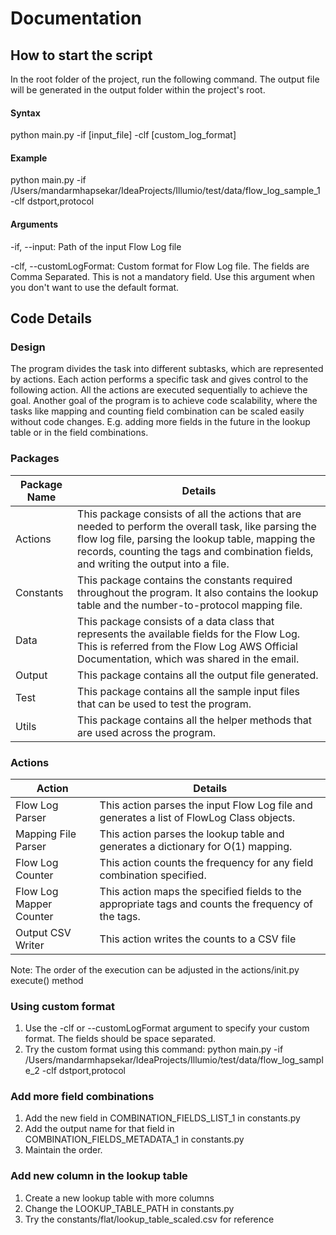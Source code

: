 # Documentation

## How to start the script
In the root folder of the project, run the following command. The output file will be generated in the output folder within the project's root.

#### Syntax

python main.py -if [input_file] -clf [custom_log_format]


#### Example

python main.py -if /Users/mandarmhapsekar/IdeaProjects/Illumio/test/data/flow_log_sample_1 -clf dstport,protocol


#### Arguments
-if, --input: Path of the input Flow Log file

-clf, --customLogFormat: Custom format for Flow Log file. The fields are Comma Separated. This is not a mandatory field. Use this argument when you don't want to use the default format.


## Code Details

### Design
The program divides the task into different subtasks, which are represented by actions. Each action performs a specific task and gives control to the following action. All the actions are executed sequentially to achieve the goal. Another goal of the program is to achieve code scalability, where the tasks like mapping and counting field combination can be scaled easily without code changes. E.g. adding more fields in the future in the lookup table or in the field combinations.

### Packages
| Package Name | Details                                                                                                                                                                                                                                            |
|--------------|----------------------------------------------------------------------------------------------------------------------------------------------------------------------------------------------------------------------------------------------------|
| Actions      | This package consists of all the actions that are needed to perform the overall task, like parsing the flow log file, parsing the lookup table, mapping the records, counting the tags and combination fields, and writing the output into a file. |
| Constants    | This package contains the constants required throughout the program. It also contains the lookup table and the number-to-protocol mapping file.                                                                                                    |
| Data         | This package consists of a data class that represents the available fields for the Flow Log. This is referred from the Flow Log AWS Official Documentation, which was shared in the email.                                                         |
| Output       | This package contains all the output file generated.                                                                                                                                                                                               |
| Test         | This package contains all the sample input files that can be used to test the program.                                                                                                                                                             |
| Utils        | This package contains all the helper methods that are used across the program.                                                                                                                                                                     |


### Actions

| Action                  | Details                                                                                             |
|-------------------------|-----------------------------------------------------------------------------------------------------|
| Flow Log Parser         | This action parses the input Flow Log file and generates a list of FlowLog Class objects.           |
| Mapping File Parser     | This action parses the lookup table and generates a dictionary for O(1) mapping.                    |
| Flow Log Counter        | This action counts the frequency for any field combination specified.                               |
| Flow Log Mapper Counter | This action maps the specified fields to the appropriate tags and counts the frequency of the tags. |
| Output CSV Writer       | This action writes the counts to a CSV file                                                         |

Note: The order of the execution can be adjusted in the actions/init.py execute() method


### Using custom format
1. Use the -clf or --customLogFormat argument to specify your custom format. The fields should be space separated.
2. Try the custom format using this command: python main.py -if /Users/mandarmhapsekar/IdeaProjects/Illumio/test/data/flow_log_sample_2 -clf dstport,protocol


### Add more field combinations
1. Add the new field in COMBINATION_FIELDS_LIST_1 in constants.py
2. Add the output name for that field in COMBINATION_FIELDS_METADATA_1 in constants.py
3. Maintain the order.


### Add new column in the lookup table
1. Create a new lookup table with more columns
2. Change the LOOKUP_TABLE_PATH in constants.py
3. Try the constants/flat/lookup_table_scaled.csv for reference